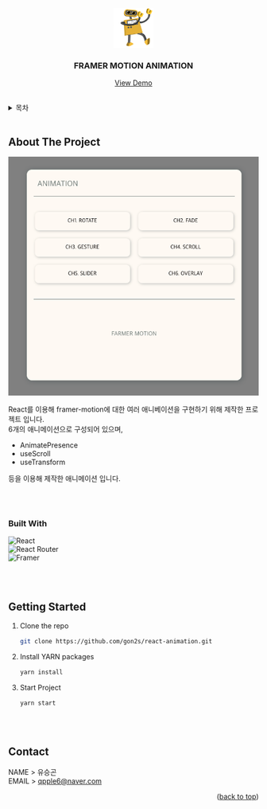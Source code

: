 <br />
<div align="center">
  <a href="https://github.com/othneildrew/Best-README-Template">
    <img src="images/DanceBot.gif" alt="Logo" width="80" height="80">
  </a>

  <h3 align="center">FRAMER MOTION ANIMATION</h3>

  <p align="center">
    <a  href="https://www.gon2s-animation.site">View Demo</a>
  </p>
</div>

<br/>

<!-- TABLE OF CONTENTS -->
<details>
  <summary>목차</summary>
  <ol>
    <li>
      <a href="#about-the-project">About The Project</a>
    </li>
    <li><a href="#built-with">Built With</a></li>
    <li>
      <a href="#getting-started">Getting Started</a>
    </li>
    <li><a href="#contact">Contact</a></li>
  </ol>
</details>

<br/>

<!-- ABOUT THE PROJECT -->

## About The Project

<img src="images/Demo.png" alt="Logo" width="640" height="480">

React를 이용해 framer-motion에 대한 여러 애니베이션을 구현하기 위해 제작한 프로젝트 입니다.
<br/>
6개의 애니메이션으로 구성되어 있으며,

- AnimatePresence
- useScroll
- useTransform
  <br/>

등을 이용해 제작한 애니메이션 입니다.

<br/>
<br/>

### Built With

![React](https://img.shields.io/badge/react-%2320232a.svg?style=for-the-badge&logo=react&logoColor=%2361DAFB)
<br/>
![React Router](https://img.shields.io/badge/React_Router-CA4245?style=for-the-badge&logo=react-router&logoColor=white)
<br/>
![Framer](https://img.shields.io/badge/Framer-black?style=for-the-badge&logo=framer&logoColor=blue)

<br/>
<br/>

<!-- GETTING STARTED -->

## Getting Started

1. Clone the repo
   ```sh
   git clone https://github.com/gon2s/react-animation.git
   ```
2. Install YARN packages
   ```sh
   yarn install
   ```
3. Start Project
   ```sh
   yarn start
   ```

<br/>
<br/>

<!-- CONTACT -->

## Contact

NAME > 유승곤
<br/>
EMAIL > qpple6@naver.com

<p align="right">(<a href="#readme-top">back to top</a>)</p>

